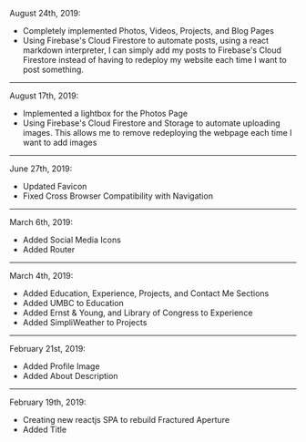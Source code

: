 August 24th, 2019:
- Completely implemented Photos, Videos, Projects, and Blog Pages
- Using Firebase's Cloud Firestore to automate posts, using a react markdown interpreter, I can simply add my posts to Firebase's Cloud Firestore instead of having to redeploy my website each time I want to post something.
--------------------------------------------------------

August 17th, 2019:
- Implemented a lightbox for the Photos Page
- Using Firebase's Cloud Firestore and Storage to automate uploading images. This allows me to remove redeploying the webpage each time I want to add images 
--------------------------------------------------------

June 27th, 2019:
- Updated Favicon
- Fixed Cross Browser Compatibility with Navigation

--------------------------------------------------------
March 6th, 2019:
- Added Social Media Icons
- Added Router

--------------------------------------------------------
March 4th, 2019:
- Added Education, Experience, Projects, and Contact Me Sections
- Added UMBC to Education
- Added Ernst & Young, and Library of Congress to Experience
- Added SimpliWeather to Projects

--------------------------------------------------------
February 21st, 2019:
- Added Profile Image
- Added About Description

--------------------------------------------------------
February 19th, 2019:
- Creating new reactjs SPA to rebuild Fractured Aperture
- Added Title
